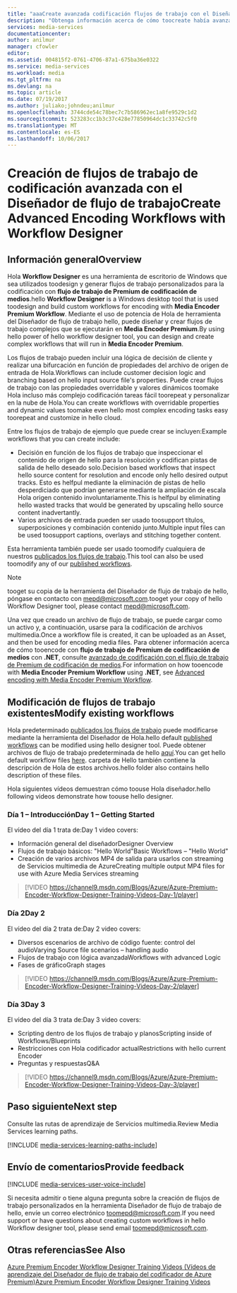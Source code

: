 ```yaml
---
title: "aaaCreate avanzada codificación flujos de trabajo con el Diseñador de flujo de trabajo | Documentos de Microsoft"
description: "Obtenga información acerca de cómo toocreate había avanzada flujos de trabajo de codificación con el Diseñador de flujo de trabajo."
services: media-services
documentationcenter: 
author: anilmur
manager: cfowler
editor: 
ms.assetid: 004815f2-0761-4706-87a1-675ba36e0322
ms.service: media-services
ms.workload: media
ms.tgt_pltfrm: na
ms.devlang: na
ms.topic: article
ms.date: 07/19/2017
ms.author: juliako;johndeu;anilmur
ms.openlocfilehash: 3744cde54c78bec7c7b586962ec1a8fe9529c1d2
ms.sourcegitcommit: 523283cc1b3c37c428e77850964dc1c33742c5f0
ms.translationtype: MT
ms.contentlocale: es-ES
ms.lasthandoff: 10/06/2017
---
```

# <a name="create-advanced-encoding-workflows-with-workflow-designer"></a><span data-ttu-id="5f01e-103">Creación de flujos de trabajo de codificación avanzada con el Diseñador de flujo de trabajo</span><span class="sxs-lookup"><span data-stu-id="5f01e-103">Create Advanced Encoding Workflows with Workflow Designer</span></span>
## <a name="overview"></a><span data-ttu-id="5f01e-104">Información general</span><span class="sxs-lookup"><span data-stu-id="5f01e-104">Overview</span></span>
<span data-ttu-id="5f01e-105">Hola **Workflow Designer** es una herramienta de escritorio de Windows que sea utilizados toodesign y generar flujos de trabajo personalizados para la codificación con **flujo de trabajo de Premium de codificación de medios**.</span><span class="sxs-lookup"><span data-stu-id="5f01e-105">hello **Workflow Designer** is a Windows desktop tool that is used toodesign and build custom workflows for encoding with **Media Encoder Premium Workflow**.</span></span>
<span data-ttu-id="5f01e-106">Mediante el uso de potencia de Hola de herramienta del Diseñador de flujo de trabajo hello, puede diseñar y crear flujos de trabajo complejos que se ejecutarán en **Media Encoder Premium**.</span><span class="sxs-lookup"><span data-stu-id="5f01e-106">By using hello power of hello workflow designer tool, you can design and create complex workflows that will run in **Media Encoder Premium**.</span></span>  

<span data-ttu-id="5f01e-107">Los flujos de trabajo pueden incluir una lógica de decisión de cliente y realizar una bifurcación en función de propiedades del archivo de origen de entrada de Hola.</span><span class="sxs-lookup"><span data-stu-id="5f01e-107">Workflows can include customer decision logic and branching based on hello input source file's properties.</span></span> <span data-ttu-id="5f01e-108">Puede crear flujos de trabajo con las propiedades overridable y valores dinámicos toomake Hola incluso más complejo codificación tareas fácil toorepeat y personalizar en la nube de Hola.</span><span class="sxs-lookup"><span data-stu-id="5f01e-108">You can create workflows with overridable properties and dynamic values toomake even hello most complex encoding tasks easy toorepeat and customize in hello cloud.</span></span>

<span data-ttu-id="5f01e-109">Entre los flujos de trabajo de ejemplo que puede crear se incluyen:</span><span class="sxs-lookup"><span data-stu-id="5f01e-109">Example workflows that you can create include:</span></span>

* <span data-ttu-id="5f01e-110">Decisión en función de los flujos de trabajo que inspeccionar el contenido de origen de hello para la resolución y codifican pistas de salida de hello deseado solo.</span><span class="sxs-lookup"><span data-stu-id="5f01e-110">Decision based workflows that inspect hello source content for resolution and encode only hello desired output tracks.</span></span>  <span data-ttu-id="5f01e-111">Esto es helfpul mediante la eliminación de pistas de hello desperdiciado que podrían generarse mediante la ampliación de escala Hola origen contenido involuntariamente.</span><span class="sxs-lookup"><span data-stu-id="5f01e-111">This is helfpul by eliminating hello wasted tracks that would be generated by upscaling hello source content inadvertantly.</span></span>
* <span data-ttu-id="5f01e-112">Varios archivos de entrada pueden ser usado toosupport títulos, superposiciones y combinación contenido junto.</span><span class="sxs-lookup"><span data-stu-id="5f01e-112">Multiple input files can be used toosupport captions, overlays and stitching together content.</span></span> 

<span data-ttu-id="5f01e-113">Esta herramienta también puede ser usado toomodify cualquiera de nuestros [publicados los flujos de trabajo](media-services-workflow-designer.md#existing_workflows).</span><span class="sxs-lookup"><span data-stu-id="5f01e-113">This tool can also be used toomodify any of our [published workflows](media-services-workflow-designer.md#existing_workflows).</span></span> 

> [!NOTE]
> <span data-ttu-id="5f01e-114">tooget su copia de la herramienta del Diseñador de flujo de trabajo de hello, póngase en contacto con mepd@microsoft.com.</span><span class="sxs-lookup"><span data-stu-id="5f01e-114">tooget your copy of hello Workflow Designer tool, please contact mepd@microsoft.com.</span></span>
> 
> 

<span data-ttu-id="5f01e-115">Una vez que creado un archivo de flujo de trabajo, se puede cargar como un activo y, a continuación, usarse para la codificación de archivos multimedia.</span><span class="sxs-lookup"><span data-stu-id="5f01e-115">Once a workflow file is created, it can be uploaded as an Asset, and then be used for encoding media files.</span></span> <span data-ttu-id="5f01e-116">Para obtener información acerca de cómo tooencode con **flujo de trabajo de Premium de codificación de medios** con **.NET**, consulte [avanzado de codificación con el flujo de trabajo de Premium de codificación de medios](media-services-encode-with-premium-workflow.md).</span><span class="sxs-lookup"><span data-stu-id="5f01e-116">For information on how tooencode with **Media Encoder Premium Workflow** using **.NET**, see [Advanced encoding with Media Encoder Premium Workflow](media-services-encode-with-premium-workflow.md).</span></span>

## <span data-ttu-id="5f01e-117"><a id="existing_workflows"></a>Modificación de flujos de trabajo existentes</span><span class="sxs-lookup"><span data-stu-id="5f01e-117"><a id="existing_workflows"></a>Modify existing workflows</span></span>
<span data-ttu-id="5f01e-118">Hola predeterminado [publicados los flujos de trabajo](media-services-workflow-designer.md#existing_workflows) puede modificarse mediante la herramienta del Diseñador de Hola.</span><span class="sxs-lookup"><span data-stu-id="5f01e-118">hello default [published workflows](media-services-workflow-designer.md#existing_workflows) can be modified using hello designer tool.</span></span> <span data-ttu-id="5f01e-119">Puede obtener archivos de flujo de trabajo predeterminada de hello [aquí](https://github.com/Azure/azure-media-services-samples/tree/master/Encoding%20Presets/VoD/MediaEncoderPremiumWorkfows).</span><span class="sxs-lookup"><span data-stu-id="5f01e-119">You can get hello default workflow files [here](https://github.com/Azure/azure-media-services-samples/tree/master/Encoding%20Presets/VoD/MediaEncoderPremiumWorkfows).</span></span> <span data-ttu-id="5f01e-120">carpeta de Hello también contiene la descripción de Hola de estos archivos.</span><span class="sxs-lookup"><span data-stu-id="5f01e-120">hello folder also contains hello description of these files.</span></span>

<span data-ttu-id="5f01e-121">Hola siguientes vídeos demuestran cómo toouse Hola diseñador.</span><span class="sxs-lookup"><span data-stu-id="5f01e-121">hello following videos demonstrate how toouse hello designer.</span></span>

### <a name="day-1--getting-started"></a><span data-ttu-id="5f01e-122">Día 1 – Introducción</span><span class="sxs-lookup"><span data-stu-id="5f01e-122">Day 1 – Getting Started</span></span>
<span data-ttu-id="5f01e-123">El vídeo del día 1 trata de:</span><span class="sxs-lookup"><span data-stu-id="5f01e-123">Day 1 video covers:</span></span>

* <span data-ttu-id="5f01e-124">Información general del diseñador</span><span class="sxs-lookup"><span data-stu-id="5f01e-124">Designer Overview</span></span>
* <span data-ttu-id="5f01e-125">Flujos de trabajo básicos: "Hello World"</span><span class="sxs-lookup"><span data-stu-id="5f01e-125">Basic Workflows – "Hello World"</span></span>
* <span data-ttu-id="5f01e-126">Creación de varios archivos MP4 de salida para usarlos con streaming de Servicios multimedia de Azure</span><span class="sxs-lookup"><span data-stu-id="5f01e-126">Creating multiple output MP4 files for use with Azure Media Services streaming</span></span>

> [!VIDEO https://channel9.msdn.com/Blogs/Azure/Azure-Premium-Encoder-Workflow-Designer-Training-Videos-Day-1/player]
> 
> 

### <a name="day-2"></a><span data-ttu-id="5f01e-127">Día 2</span><span class="sxs-lookup"><span data-stu-id="5f01e-127">Day 2</span></span>
<span data-ttu-id="5f01e-128">El vídeo del día 2 trata de:</span><span class="sxs-lookup"><span data-stu-id="5f01e-128">Day 2 video covers:</span></span>

* <span data-ttu-id="5f01e-129">Diversos escenarios de archivo de código fuente: control del audio</span><span class="sxs-lookup"><span data-stu-id="5f01e-129">Varying Source file scenarios – handling audio</span></span>
* <span data-ttu-id="5f01e-130">Flujos de trabajo con lógica avanzada</span><span class="sxs-lookup"><span data-stu-id="5f01e-130">Workflows with advanced Logic</span></span>
* <span data-ttu-id="5f01e-131">Fases de gráfico</span><span class="sxs-lookup"><span data-stu-id="5f01e-131">Graph stages</span></span>

> [!VIDEO https://channel9.msdn.com/Blogs/Azure/Azure-Premium-Encoder-Workflow-Designer-Training-Videos-Day-2/player]
> 
> 

### <a name="day-3"></a><span data-ttu-id="5f01e-132">Día 3</span><span class="sxs-lookup"><span data-stu-id="5f01e-132">Day 3</span></span>
<span data-ttu-id="5f01e-133">El vídeo del día 3 trata de:</span><span class="sxs-lookup"><span data-stu-id="5f01e-133">Day 3 video covers:</span></span>

* <span data-ttu-id="5f01e-134">Scripting dentro de los flujos de trabajo y planos</span><span class="sxs-lookup"><span data-stu-id="5f01e-134">Scripting inside of Workflows/Blueprints</span></span>
* <span data-ttu-id="5f01e-135">Restricciones con Hola codificador actual</span><span class="sxs-lookup"><span data-stu-id="5f01e-135">Restrictions with hello current Encoder</span></span>
* <span data-ttu-id="5f01e-136">Preguntas y respuestas</span><span class="sxs-lookup"><span data-stu-id="5f01e-136">Q&A</span></span>

> [!VIDEO https://channel9.msdn.com/Blogs/Azure/Azure-Premium-Encoder-Workflow-Designer-Training-Videos-Day-3/player]
> 
> 

## <a name="next-step"></a><span data-ttu-id="5f01e-137">Paso siguiente</span><span class="sxs-lookup"><span data-stu-id="5f01e-137">Next step</span></span>
<span data-ttu-id="5f01e-138">Consulte las rutas de aprendizaje de Servicios multimedia.</span><span class="sxs-lookup"><span data-stu-id="5f01e-138">Review Media Services learning paths.</span></span>

[!INCLUDE [media-services-learning-paths-include](../../includes/media-services-learning-paths-include.md)]

## <a name="provide-feedback"></a><span data-ttu-id="5f01e-139">Envío de comentarios</span><span class="sxs-lookup"><span data-stu-id="5f01e-139">Provide feedback</span></span>
[!INCLUDE [media-services-user-voice-include](../../includes/media-services-user-voice-include.md)]

<span data-ttu-id="5f01e-140">Si necesita admitir o tiene alguna pregunta sobre la creación de flujos de trabajo personalizados en la herramienta Diseñador de flujo de trabajo de hello, envíe un correo electrónico toomepd@microsoft.com.</span><span class="sxs-lookup"><span data-stu-id="5f01e-140">If you need support or have questions about creating custom workflows in hello Workflow designer tool, please send email toomepd@microsoft.com.</span></span>

## <a name="see-also"></a><span data-ttu-id="5f01e-141">Otras referencias</span><span class="sxs-lookup"><span data-stu-id="5f01e-141">See Also</span></span>
[<span data-ttu-id="5f01e-142">Azure Premium Encoder Workflow Designer Training Videos (Vídeos de aprendizaje del Diseñador de flujo de trabajo del codificador de Azure Premium)</span><span class="sxs-lookup"><span data-stu-id="5f01e-142">Azure Premium Encoder Workflow Designer Training Videos</span></span>](http://johndeutscher.com/2015/07/06/azure-premium-encoder-workflow-designer-training-videos/)

